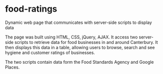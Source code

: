 # food-ratings
Dynamic web page that communicates with server-side scripts to display data

The page was built using HTML, CSS, jQuery, AJAX. It access two server-side scripts to retrieve
data for food businesses in and around Canterbury. It then displays this data in a table, allowing
users to browse, search and see hygiene and customer ratings of businesses.

The two scripts contain data form the Food Standards Agency and Google Places.
